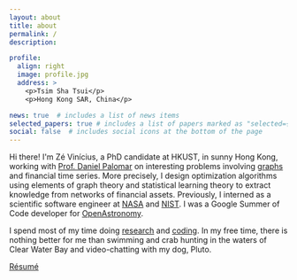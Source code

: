 ```yaml
---
layout: about
title: about
permalink: /
description:

profile:
  align: right
  image: profile.jpg
  address: >
    <p>Tsim Sha Tsui</p>
    <p>Hong Kong SAR, China</p>

news: true  # includes a list of news items
selected_papers: true # includes a list of papers marked as "selected={true}"
social: false  # includes social icons at the bottom of the page
---
```


Hi there! I'm Zé Vinícius, a PhD candidate at HKUST, in sunny Hong Kong, working with [Prof. Daniel Palomar](https://github.com/dppalomar)
on interesting problems involving [graphs](https://en.wikipedia.org/wiki/Graph_(discrete_mathematics)) and financial time series.
More precisely, I design optimization algorithms using elements of graph theory and statistical learning theory
to extract knowledge from networks of financial assets. Previously, I interned as a scientific software engineer
at [NASA](https://exoplanets.nasa.gov/news/1529/meet-the-kepler-mission-team/)
and [NIST](https://www.nist.gov). I was a Google Summer of Code developer for [OpenAstronomy](https://www.openastronomy.org).

I spend most of my time doing [research](https://scholar.google.com/citations?hl=en&user=ilvNpCoAAAAJ&view_op=list_works&sortby=pubdate)
and [coding](https://github.com/mirca). In my free time, there is nothing better for me than swimming and crab hunting in the waters
of Clear Water Bay and video-chatting with my dog, Pluto.

[Résumé](/assets/pdf/resume.pdf)
